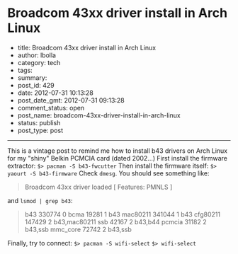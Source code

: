 # Broadcom 43xx driver install in Arch Linux

- title: Broadcom 43xx driver install in Arch Linux
- author: lbolla
- category: tech
- tags: 
- summary: 
- post_id: 429
- date: 2012-07-31 10:13:28
- post_date_gmt: 2012-07-31 09:13:28
- comment_status: open
- post_name: broadcom-43xx-driver-install-in-arch-linux
- status: publish
- post_type: post

----------------

This is a vintage post to remind me how to install b43 drivers on Arch Linux for my "shiny" Belkin PCMCIA card (dated 2002...) First install the firmware extractor: `$> pacman -S b43-fwcutter` Then install the firmware itself: `$> yaourt -S b43-firmware` Check `dmesg`. You should see something like: 

> Broadcom 43xx driver loaded [ Features: PMNLS ]

and `lsmod | grep b43`: 

> b43 330774 0 bcma 19281 1 b43 mac80211 341044 1 b43 cfg80211 147429 2 b43,mac80211 ssb 42167 2 b43,b44 pcmcia 31182 2 b43,ssb mmc_core 72742 2 b43,ssb

Finally, try to connect: `$> pacman -S wifi-select` `$> wifi-select`